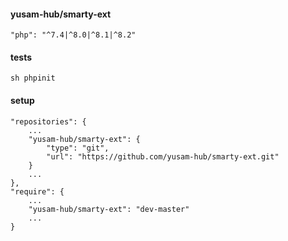 #### yusam-hub/smarty-ext

    "php": "^7.4|^8.0|^8.1|^8.2"

#### tests

    sh phpinit

#### setup

    "repositories": {
        ...
        "yusam-hub/smarty-ext": {
            "type": "git",
            "url": "https://github.com/yusam-hub/smarty-ext.git"
        }
        ...
    },
    "require": {
        ...
        "yusam-hub/smarty-ext": "dev-master"
        ...
    }